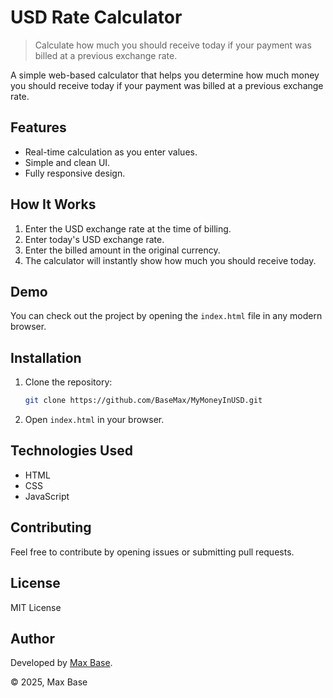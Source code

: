 # USD Rate Calculator

> Calculate how much you should receive today if your payment was billed at a previous exchange rate.

A simple web-based calculator that helps you determine how much money you should receive today if your payment was billed at a previous exchange rate.

## Features

- Real-time calculation as you enter values.
- Simple and clean UI.
- Fully responsive design.

## How It Works

1. Enter the USD exchange rate at the time of billing.
2. Enter today's USD exchange rate.
3. Enter the billed amount in the original currency.
4. The calculator will instantly show how much you should receive today.

## Demo

You can check out the project by opening the `index.html` file in any modern browser.

## Installation

1. Clone the repository:
   ```sh
   git clone https://github.com/BaseMax/MyMoneyInUSD.git
   ```

2. Open `index.html` in your browser.

## Technologies Used

- HTML
- CSS
- JavaScript

## Contributing

Feel free to contribute by opening issues or submitting pull requests.

## License

MIT License

## Author

Developed by [Max Base](https://github.com/BaseMax).

&copy; 2025, Max Base
